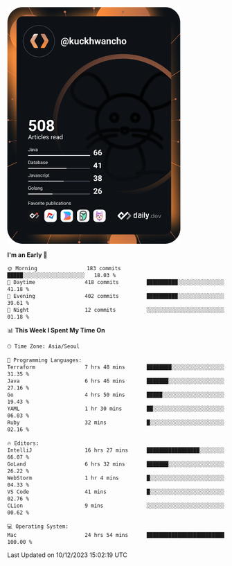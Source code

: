 <a href="https://app.daily.dev/kuckhwancho"><img src="https://github.com/kuckjwi0928/kuckjwi0928/blob/master/devcard.svg" width="400" alt="Kuckjwi Devcard"/></a>

<!--START_SECTION:waka-->
**I'm an Early 🐤** 

```text
🌞 Morning                183 commits         █████░░░░░░░░░░░░░░░░░░░░   18.03 % 
🌆 Daytime                418 commits         ██████████░░░░░░░░░░░░░░░   41.18 % 
🌃 Evening                402 commits         ██████████░░░░░░░░░░░░░░░   39.61 % 
🌙 Night                  12 commits          ░░░░░░░░░░░░░░░░░░░░░░░░░   01.18 % 
```


📊 **This Week I Spent My Time On** 

```text
🕑︎ Time Zone: Asia/Seoul

💬 Programming Languages: 
Terraform                7 hrs 48 mins       ████████░░░░░░░░░░░░░░░░░   31.35 % 
Java                     6 hrs 46 mins       ███████░░░░░░░░░░░░░░░░░░   27.16 % 
Go                       4 hrs 50 mins       █████░░░░░░░░░░░░░░░░░░░░   19.43 % 
YAML                     1 hr 30 mins        ██░░░░░░░░░░░░░░░░░░░░░░░   06.03 % 
Ruby                     32 mins             █░░░░░░░░░░░░░░░░░░░░░░░░   02.16 % 

🔥 Editors: 
IntelliJ                 16 hrs 27 mins      █████████████████░░░░░░░░   66.07 % 
GoLand                   6 hrs 32 mins       ███████░░░░░░░░░░░░░░░░░░   26.22 % 
WebStorm                 1 hr 4 mins         █░░░░░░░░░░░░░░░░░░░░░░░░   04.33 % 
VS Code                  41 mins             █░░░░░░░░░░░░░░░░░░░░░░░░   02.76 % 
CLion                    9 mins              ░░░░░░░░░░░░░░░░░░░░░░░░░   00.62 % 

💻 Operating System: 
Mac                      24 hrs 54 mins      █████████████████████████   100.00 % 
```


 Last Updated on 10/12/2023 15:02:19 UTC
<!--END_SECTION:waka-->

